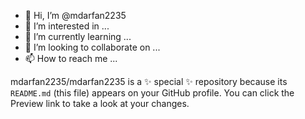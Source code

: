 - 👋 Hi, I’m @mdarfan2235
- 👀 I’m interested in ...
- 🌱 I’m currently learning ...
- 💞️ I’m looking to collaborate on ...
- 📫 How to reach me ...


mdarfan2235/mdarfan2235 is a ✨ special ✨ repository because its `README.md` (this file) appears on your GitHub profile.
You can click the Preview link to take a look at your changes.

